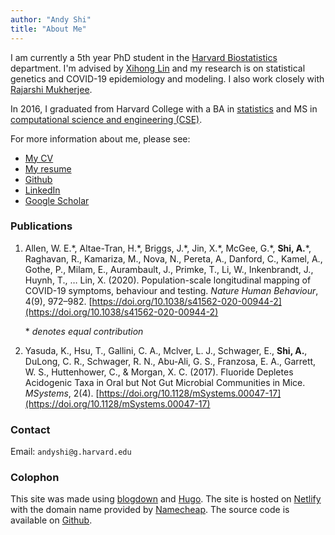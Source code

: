 ```yaml
---
author: "Andy Shi"
title: "About Me"
---
```


I am currently a 5th year PhD student in the [Harvard
Biostatistics](https://www.hsph.harvard.edu/biostatistics/) department. I'm
advised by [Xihong Lin](https://content.sph.harvard.edu/xlin/) and my research
is on statistical genetics and COVID-19 epidemiology and modeling. I also work
closely with [Rajarshi Mukherjee](https://scholar.harvard.edu/rajarshi/home).

In 2016, I graduated from Harvard College with a BA in
[statistics](https://statistics.fas.harvard.edu/) and MS in [computational
science and
engineering (CSE)](https://www.seas.harvard.edu/applied-computation/graduate-programs/masters-computational-science-and-engineering).

For more information about me, please see:

+ [My CV](https://shiandy.s3.us-east-2.amazonaws.com/AndyShi_CV_Web.pdf)
+ [My resume](https://shiandy.s3.us-east-2.amazonaws.com/AndyShi_Resume_Web.pdf)
+ [Github](https://github.com/shiandy)
+ [LinkedIn](https://www.linkedin.com/in/andy-shi-b59550110/)
+ [Google Scholar](https://scholar.google.com/citations?user=A8TlK5QAAAAJ&hl=en)

### Publications

1. Allen, W. E.\*, Altae-Tran, H.\*, Briggs, J.\*, Jin, X.\*, McGee, G.\*,
   **Shi, A.**\*, Raghavan, R., Kamariza, M., Nova, N., Pereta, A., Danford,
   C., Kamel, A., Gothe, P., Milam, E., Aurambault, J., Primke, T., Li, W.,
   Inkenbrandt, J., Huynh, T., $\ldots$ Lin, X. (2020). Population-scale
   longitudinal mapping of COVID-19 symptoms, behaviour and testing. *Nature
   Human Behaviour*, 4(9), 972–982.
   [https://doi.org/10.1038/s41562-020-00944-2](https://doi.org/10.1038/s41562-020-00944-2)

   \* *denotes equal contribution*

2.  Yasuda, K., Hsu, T., Gallini, C. A., Mclver, L. J., Schwager, E.,
    **Shi, A.**, DuLong, C. R., Schwager, R. N., Abu-Ali, G. S., Franzosa,
    E.  A., Garrett, W. S., Huttenhower, C., \& Morgan, X. C. (2017). Fluoride
    Depletes Acidogenic Taxa in Oral but Not Gut Microbial Communities in Mice.
    *MSystems*, 2(4). [https://doi.org/10.1128/mSystems.00047-17](https://doi.org/10.1128/mSystems.00047-17)

### Contact

Email: `andyshi@g.harvard.edu`


### Colophon

This site was made using [blogdown](https://bookdown.org/yihui/blogdown/) and
[Hugo](https://gohugo.io/). The site is hosted on
[Netlify](https://www.netlify.com/) with the domain name provided by
[Namecheap](https://www.namecheap.com/). The source code is available on
[Github](https://github.com/shiandy/personal_website).
